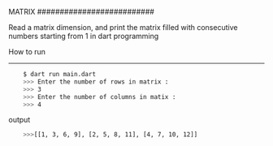 MATRIX
##########################

Read a matrix dimension, and print the matrix filled with consecutive numbers starting from 1 in dart programming

How to run 
*********************

```sh
    $ dart run main.dart
    >>> Enter the number of rows in matrix :
    >>> 3
    >>> Enter the number of columns in matix :
    >>> 4
```

    
output
```sh
    >>>[[1, 3, 6, 9], [2, 5, 8, 11], [4, 7, 10, 12]]
```
